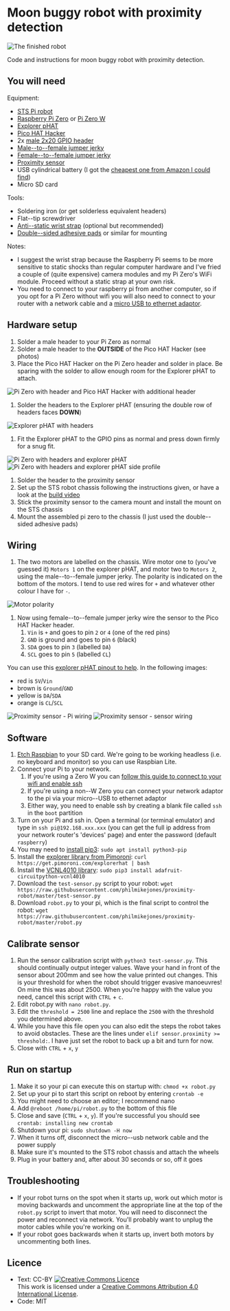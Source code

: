 # Moon buggy robot with proximity detection

![The finished robot](robot-finished.jpeg)

Code and instructions for moon buggy robot with proximity detection.

## You will need

Equipment:

- [STS Pi robot](https://shop.pimoroni.com/products/sts-pi)
- [Raspberry Pi Zero](https://shop.pimoroni.com/products/raspberry-pi-zero) or [Pi Zero W](https://shop.pimoroni.com/products/raspberry-pi-zero-w)
- [Explorer pHAT](https://shop.pimoroni.com/products/explorer-phat)
- [Pico HAT Hacker](https://shop.pimoroni.com/products/pico-hat-hacker)
- 2x [male 2x20 GPIO header](https://shop.pimoroni.com/products/colour-coded-gpio-headers)
- [Male--to--female jumper jerky](https://shop.pimoroni.com/products/jumper-jerky-junior?variant=1076482177)
- [Female--to--female jumper jerky](https://shop.pimoroni.com/products/jumper-jerky-junior?variant=1076482185)
- [Proximity sensor](https://shop.pimoroni.com/products/vcnl4010-proximity-light-sensor)
- USB cylindrical battery (I got the [cheapest one from Amazon I could find](https://www.amazon.co.uk/gp/product/B07KY63Z3R/ref=ppx_yo_dt_b_asin_title_o00_s00?ie=UTF8&psc=1))
- Micro SD card

Tools:

- Soldering iron (or get solderless equivalent headers)
- Flat--tip screwdriver
- [Anti--static wrist strap](https://shop.pimoroni.com/products/anti-static-wrist-strap) (optional but recommended)
- [Double--sided adhesive pads](https://www.amazon.co.uk/Sellotape-Permanent-Double-Sided-Sticky/dp/B004OHT7LS/ref=sxbs_bbp_recs_sx_w_p_v1?keywords=adhesive+pads&pd_rd_i=B004OHT7LS&pd_rd_r=20044f5f-d219-4ed1-9727-8bbff4120d2b&pd_rd_w=4boMm&pd_rd_wg=e2PTD&pf_rd_p=e6692ec6-496f-4aae-9035-49021365f38d&pf_rd_r=439N9P4EHGCF90QT6NBB&qid=1572294758) or similar for mounting

Notes:

- I suggest the wrist strap because the Raspberry Pi seems to be more sensitive to static shocks than regular computer hardware and I've fried a couple of (quite expensive) camera modules and my Pi Zero's WiFi module.
Proceed without a static strap at your own risk.
- You need to connect to your raspberry pi from another computer, so if you opt for a Pi Zero without wifi you will also need to connect to your router with a network cable and a [micro USB to ethernet adaptor](https://shop.pimoroni.com/products/three-port-usb-hub-with-ethernet-and-microb-connector).

## Hardware setup

1. Solder a male header to your Pi Zero as normal
1. Solder a male header to the **OUTSIDE** of the Pico HAT Hacker (see photos)
1. Place the Pico HAT Hacker on the Pi Zero header and solder in place. Be sparing with the solder to allow enough room for the Explorer pHAT to attach.

![Pi Zero with header and Pico HAT Hacker with additional header](pi-header-pico.jpeg)

1. Solder the headers to the Explorer pHAT (ensuring the double row of headers faces **DOWN**)

![Explorer pHAT with headers](explorer-phat-headers.jpeg)

1. Fit the Explorer pHAT to the GPIO pins as normal and press down firmly for a snug fit.

![Pi Zero with headers and explorer pHAT](pi-explorer.jpeg)
![Pi Zero with headers and explorer pHAT side profile](pi-explorer-profile.jpeg)

1. Solder the header to the proximity sensor
1. Set up the STS robot chassis following the instructions given, or have a look at the [build video](https://youtu.be/jHn3ZiPG69w)
1. Stick the proximity sensor to the camera mount and install the mount on the STS chassis
1. Mount the assembled pi zero to the chassis (I just used the double--sided adhesive pads)

## Wiring

1. The two motors are labelled on the chassis. Wire motor one to (you've guessed it) `Motors 1` on the explorer pHAT, and motor two to `Motors 2`, using the male--to--female jumper jerky. The polarity is indicated on the bottom of the motors. I tend to use red wires for `+` and whatever other colour I have for `-`.

![Motor polarity](motor-polarity.jpeg)

1. Now using female--to--female jumper jerky wire the sensor to the Pico HAT Hacker header.
    1. `Vin` is `+` and goes to pin `2` or `4` (one of the red pins)
    1. `GND` is ground and goes to pin `6` (black)
    1. `SDA` goes to pin `3` (labelled `DA`)
    1. `SCL` goes to pin `5` (labelled `CL`)

You can use this [explorer pHAT pinout to help](https://pinout.xyz/pinout/explorer_phat).
In the following images:

- red is `5V`/`Vin`
- brown is `Ground`/`GND`
- yellow is `DA`/`SDA`
- orange is `CL`/`SCL`

![Proximity sensor - Pi wiring](sensor-wiring-pi.jpeg)
![Proximity sensor - sensor wiring](sensor-wiring.jpeg)

## Software

1. [Etch Raspbian](https://www.raspberrypi.org/downloads/raspbian/) to your SD card. We're going to be working headless (i.e. no keyboard and monitor) so you can use Raspbian Lite.
1. Connect your Pi to your network.
    1. If you're using a Zero W you can [follow this guide to connect to your wifi and enable ssh](https://www.raspberrypi-spy.co.uk/2017/04/manually-setting-up-pi-wifi-using-wpa_supplicant-conf/)
    1. If you're using a non--W Zero you can connect your network adaptor to the pi via your micro--USB to ethernet adaptor
    1. Either way, you need to enable ssh by creating a blank file called `ssh` in the `boot` partition
1. Turn on your Pi and ssh in. Open a terminal (or terminal emulator) and type in `ssh pi@192.168.xxx.xxx` (you can get the full ip address from your network router's 'devices' page) and enter the password (default `raspberry`)
1. You may need to [install pip3](https://www.raspberrypi.org/documentation/linux/software/python.md): `sudo apt install python3-pip`
1. Install the [explorer library from Pimoroni](https://github.com/pimoroni/explorer-hat): `curl https://get.pimoroni.com/explorerhat | bash`
1. Install the [VCNL4010 library](https://learn.adafruit.com/using-vcnl4010-proximity-sensor/python-circuitpython): `sudo pip3 install adafruit-circuitpython-vcnl4010`
1. Download the `test-sensor.py` script to your robot: `wget https://raw.githubusercontent.com/philmikejones/proximity-robot/master/test-sensor.py`
1. Download `robot.py` to your pi, which is the final script to control the robot: `wget https://raw.githubusercontent.com/philmikejones/proximity-robot/master/robot.py`

## Calibrate sensor

1. Run the sensor calibration script with `python3 test-sensor.py`. This should continually output integer values. Wave your hand in front of the sensor about 200mm and see how the value printed out changes. This is your threshold for when the robot should trigger evasive manoeuvres! On mine this was about 2500. When you're happy with the value you need, cancel this script with `CTRL` + `c`.
1. Edit robot.py with `nano robot.py`.
1. Edit the `threshold = 2500` line and replace the `2500` with the threshold you determined above.
1. While you have this file open you can also edit the steps the robot takes to avoid obstacles. These are the lines under `elif sensor.proximity >= threshold:`. I have just set the robot to back up a bit and turn for now.
1. Close with `CTRL` + `x`, `y`

## Run on startup

1. Make it so your pi can execute this on startup with: `chmod +x robot.py`
1. Set up your pi to start this script on reboot by entering `crontab -e`
1. You might need to choose an editor; I recommend nano
1. Add `@reboot /home/pi/robot.py` to the bottom of this file
1. Close and save (`CTRL` + `x`, `y`). If you're successful you should see `crontab: installing new crontab`
1. Shutdown your pi: `sudo shutdown -H now`
1. When it turns off, disconnect the micro--usb network cable and the power supply
1. Make sure it's mounted to the STS robot chassis and attach the wheels
1. Plug in your battery and, after about 30 seconds or so, off it goes

## Troubleshooting

- If your robot turns on the spot when it starts up, work out which motor is moving backwards and uncomment the appropriate line at the top of the `robot.py` script to invert that motor. You will need to disconnect the power and reconnect via network. You'll probably want to unplug the motor cables while you're working on it.
- If your robot goes backwards when it starts up, invert both motors by uncommenting both lines.

## Licence

- Text: CC-BY <a rel="license" href="http://creativecommons.org/licenses/by/4.0/"><img alt="Creative Commons Licence" style="border-width:0" src="https://i.creativecommons.org/l/by/4.0/80x15.png" /></a><br />This work is licensed under a <a rel="license" href="http://creativecommons.org/licenses/by/4.0/">Creative Commons Attribution 4.0 International License</a>.
- Code: MIT
